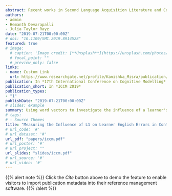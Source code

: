 ```yaml
---
abstract: Recent works in Second Language Acquisition Literature and Corpus Linguistics have shown the interference of a person’s first language (L1) when they process words in a new language. In this work, we build on the findings in two recent studies that explore the various differences in the lexico-semantic models of a person’s L1 and L2 (English in their case), and test their hypotheses within the framework of two popular word vector models. This test is carried out by extracting erroneous content word errors from an annotated corpus of essays written by learners of English who belong to 16 different first languages. Specifically, we compare the vectors representations of the incorrect and correct-replacement word pairs in English as well as in the person’s first language and find a moderate correlation between L1 and English. Additionally, we find certain inconsistencies between the two word embedding models when observed under the radar of language typology, suggesting new avenues for future work.
authors:
- admin 
- Hemanth Devarapalli
- Julia Taylor Rayz
date: "2019-07-21T00:00:00Z"
# doi: "10.1109/SMC.2019.8914528"
featured: true
# image:
  # caption: 'Image credit: [**Unsplash**](https://unsplash.com/photos/pLCdAaMFLTE)'
  # focal_point: ""
  # preview_only: false
links:
- name: Custom Link
  url: https://www.researchgate.net/profile/Kanishka_Misra/publication/338213393_Measuring_the_Influence_of_L1_on_Learner_English_Errors_in_Content_Words_within_Word_Embedding_Models/links/5e07677492851c8364a265c4/Measuring-the-Influence-of-L1-on-Learner-English-Errors-in-Content-Words-within-Word-Embedding-Models.pdf
publication: In *17th International Conference on Cognitive Modelling*
publication_short: In *ICCM 2019*
publication_types:
- "1"
publishDate: "2019-07-21T00:00:00Z"
# slides: example
summary: Using word vectors to investigate the influence of a learner's first language (L1) on semantic errors committed by them in English (L2)
# tags:
# - Source Themes
title: "Measuring the Influence of L1 on Learner English Errors in Content Words within Word Embedding Models"
# url_code: '#'
# url_dataset: '#'
url_pdf: "papers/iccm.pdf"
# url_poster: '#'
# url_project: ""
url_slides: "slides/iccm.pdf"
# url_source: '#'
# url_video: '#'
---
```


{{% alert note %}}
Click the *Cite* button above to demo the feature to enable visitors to import publication metadata into their reference management software.
{{% /alert %}}

